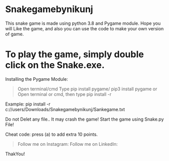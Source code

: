 # Snakegamebynikunj
This snake game is made using python 3.8 and Pygame module. Hope you will Like the game, and also you can use the code to make your own version of game.

# To play the game, simply double click on the Snake.exe.

Installing the Pygame Module:
> Open terminal/cmd
> Type pip install pygame/ pip3 install pygame
or 
> Open terminal or cmd, then type pip install -r <path to the game>

Example: pip install -r c://users/Downloads/Snakegamebynikunj/Sankegame.txt

Do not Delet any file.. It may crash the game! Start the game using Snake.py File!

Cheat code:
press (a) to add extra 10 points.
> Follow me on Instagram: 
> Follow me on LinkedIn:

ThakYou!
